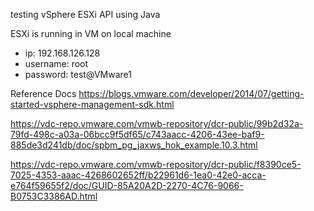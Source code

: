testing vSphere ESXi API using Java

ESXi is running in VM on local machine
- ip: 192.168.126.128
- username: root
- password: test@VMware1

Reference Docs
https://blogs.vmware.com/developer/2014/07/getting-started-vsphere-management-sdk.html

https://vdc-repo.vmware.com/vmwb-repository/dcr-public/99b2d32a-79fd-498c-a03a-06bcc9f5df65/c743aacc-4206-43ee-baf9-885de3d241db/doc/spbm_pg_jaxws_hok_example.10.3.html

https://vdc-repo.vmware.com/vmwb-repository/dcr-public/f8390ce5-7025-4353-aaac-4268602652ff/b22961d6-1ea0-42e0-acca-e764f59655f2/doc/GUID-85A20A2D-2270-4C76-9066-B0753C3386AD.html